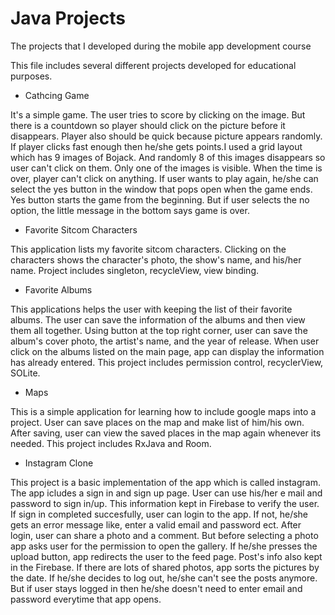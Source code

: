 # Java Projects
 The projects that I developed during the mobile app development course
 
This file includes several different projects developed for educational purposes. 

- Cathcing Game

 It's a simple game. The user tries to score by clicking on the image. But there is a countdown so player should click on the picture before it disappears. Player also should be quick because picture appears randomly. If player clicks fast enough then he/she gets points.I used a grid layout which has 9 images of Bojack. And randomly 8 of this images disappears so user can't click on them. Only one of the images is visible. When the time is over, player can't click on anything. If user wants to play again, he/she can select the yes button in the window that pops open when the game ends. Yes button starts the game from the beginning. But if user selects the no option, the little message in the bottom says game is over.

- Favorite Sitcom Characters 

 This application lists my favorite sitcom characters. Clicking on the characters shows the character's photo, the show's name, and his/her name. Project includes singleton, recycleView, view binding.
 
 - Favorite Albums
 
  This applications helps the user with keeping the list of their favorite albums. The user can save the information of the albums and then view them all together. Using button at the top right corner, user can save the album's cover photo, the artist's name, and the year of release. When user click on the albums listed on the main page, app can display the information has already entered. This project includes permission control, recyclerView, SOLite.
 
- Maps

This is a simple application for learning how to include google maps into a project. User can save places on the map and make list of him/his own. After saving, user can view the saved places in the map again whenever its needed. This project includes RxJava and Room. 

- Instagram Clone

This project is a basic implementation of the app which is called instagram. The app icludes a sign in and sign up page. User can use his/her e mail and password to sign in/up. This information kept in Firebase to verify the user. If sign in completed succesfully, user can login to the app. If not, he/she gets an error message like, enter a valid email and password ect. After login, user can share a photo and a comment. But before selecting a photo app asks user for the permission to open the gallery. If he/she presses the upload button, app redirects the user to the feed page. Post's info also kept in the Firebase. If there are lots of shared photos, app sorts the pictures by the date. If he/she decides to log out, he/she can't see the posts anymore. But if user stays logged in then he/she doesn't need to enter email and password everytime that app opens. 
